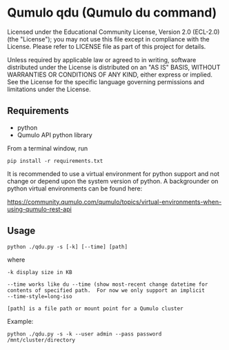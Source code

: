 # Qumulo qdu (Qumulo du command)

Licensed under the Educational Community License, Version 2.0 (ECL-2.0) (the "License"); 
you may not use this file except in compliance with the License.  Please refer to LICENSE
file as part of this project for details.

Unless required by applicable law or agreed to in writing, software
distributed under the License is distributed on an "AS IS" BASIS, WITHOUT
WARRANTIES OR CONDITIONS OF ANY KIND, either express or implied. See the
License for the specific language governing permissions and limitations under
the License.

## Requirements

* python
* Qumulo API python library

From a terminal window, run
```
pip install -r requirements.txt
```

It is recommended to use a virtual environment for python support and 
not change or depend upon the system version of python.  A backgrounder
on python virtual environments can be found here:

https://community.qumulo.com/qumulo/topics/virtual-environments-when-using-qumulo-rest-api


## Usage

    python ./qdu.py -s [-k] [--time] [path]
    
where

    -k display size in KB

    --time works like du --time (show most-recent change datetime for 
    contents of specified path.  For now we only support an implicit
    --time-style=long-iso
    
    [path] is a file path or mount point for a Qumulo cluster


Example:
   
    python ./qdu.py -s -k --user admin --pass password /mnt/cluster/directory

